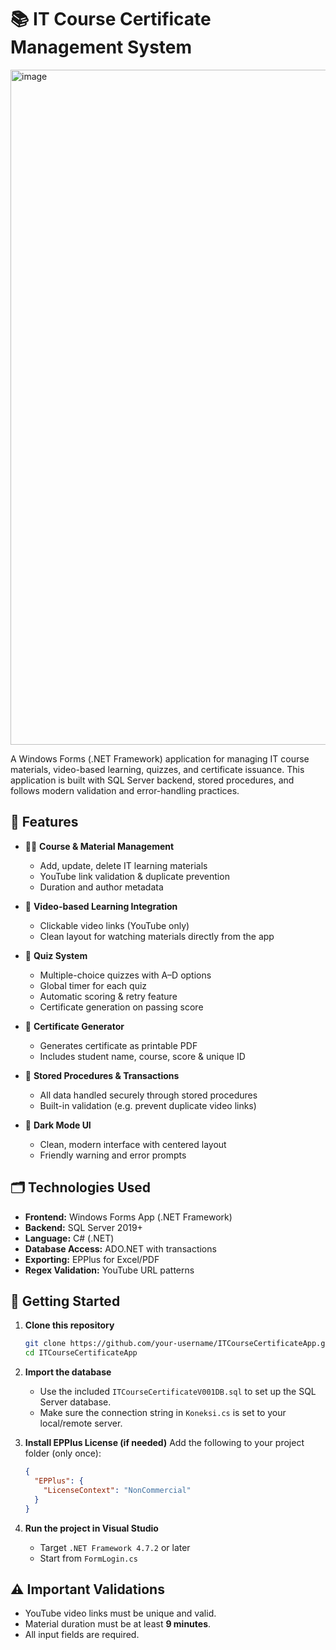 # 📚 IT Course Certificate Management System

<img width="1920" height="1080" alt="image" src="https://github.com/user-attachments/assets/69ea49a6-480c-4245-94aa-6ae5c09664d7" />

A Windows Forms (.NET Framework) application for managing IT course materials, video-based learning, quizzes, and certificate issuance. This application is built with SQL Server backend, stored procedures, and follows modern validation and error-handling practices.

## 🔧 Features

- 👨‍🏫 **Course & Material Management**  
  - Add, update, delete IT learning materials
  - YouTube link validation & duplicate prevention
  - Duration and author metadata

- 🎥 **Video-based Learning Integration**  
  - Clickable video links (YouTube only)
  - Clean layout for watching materials directly from the app

- 🧠 **Quiz System**  
  - Multiple-choice quizzes with A–D options
  - Global timer for each quiz
  - Automatic scoring & retry feature
  - Certificate generation on passing score

- 📄 **Certificate Generator**  
  - Generates certificate as printable PDF
  - Includes student name, course, score & unique ID

- 💾 **Stored Procedures & Transactions**  
  - All data handled securely through stored procedures
  - Built-in validation (e.g. prevent duplicate video links)

- 🎨 **Dark Mode UI**  
  - Clean, modern interface with centered layout
  - Friendly warning and error prompts

## 🗂️ Technologies Used

- **Frontend:** Windows Forms App (.NET Framework)
- **Backend:** SQL Server 2019+
- **Language:** C# (.NET)
- **Database Access:** ADO.NET with transactions
- **Exporting:** EPPlus for Excel/PDF
- **Regex Validation:** YouTube URL patterns

## 🚀 Getting Started

1. **Clone this repository**  
   ```bash
   git clone https://github.com/your-username/ITCourseCertificateApp.git
   cd ITCourseCertificateApp

2. **Import the database**

   * Use the included `ITCourseCertificateV001DB.sql` to set up the SQL Server database.
   * Make sure the connection string in `Koneksi.cs` is set to your local/remote server.

3. **Install EPPlus License (if needed)**
   Add the following to your project folder (only once):

   ```json
   {
     "EPPlus": {
       "LicenseContext": "NonCommercial"
     }
   }
   ```

4. **Run the project in Visual Studio**

   * Target `.NET Framework 4.7.2` or later
   * Start from `FormLogin.cs`

## ⚠️ Important Validations

* YouTube video links must be unique and valid.
* Material duration must be at least **9 minutes**.
* All input fields are required.
